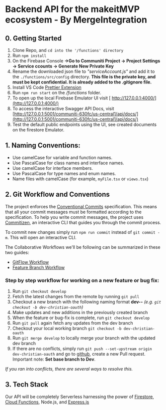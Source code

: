 # Backend API for the makeitMVP ecosystem - By MergeIntegration

## 0. Getting Started

1. Clone Repo, and `cd into the '/functions' directory`
2. Run `npm install`
3. On the Firebase Console **->Go to Communiti Project -> Project Settings -> Service ccounts -> Generate New Private Key**
4. Rename the downloaded json file to _"serviceAccount.js"_ and add it to the `./functions/src/config` directory. **This file is the private key, and must be kept confidential. It is already added to the .gitignore file.**
5. Install VS Code [Prettier Extension](https://marketplace.visualstudio.com/items?itemName=esbenp.prettier-vscode)
6. Run `npm run start` on the _/functions_ folder.
7. To open up the local Firebase Emulator UI visit [ http://127.0.0.1:4000/](http://127.0.0.1:4000/)
8. To access the interactive Swagger API Docs, visit [http://127.0.0.1:5001/communiti-630fc/us-central1/api/docs/](http://127.0.0.1:5001/communiti-630fc/us-central1/api/docs/)
9. Test the default public endpoints using the UI, see created documents on the firestore Emulator.

## 1. Naming Conventions:

- Use camelCase for variable and function names.
- Use PascalCase for class names and interface names.
- Use camelCase for interface members.
- Use PascalCase for type names and enum names.
- Name files with camelCase (for example, `myFile.tsx` or `views.tsx`)

## 2. Git Workflow and Conventions

The project enforces the [Conventional Commits](https://www.conventionalcommits.org/) specification. This means that all your commit messages must be formatted according to the specification. To help you write commit messages, the project uses [Commitizen](https://github.com/commitizen/cz-cli), an interactive CLI that guides you through the commit process.

To commit new changes simply run `npm run commit` instead of `git commit -m`. This will open an interactive CLI.

The Collaborative Workflows we'll be following can be summarized in these two guides:

- [GitFlow Workflow](https://www.atlassian.com/git/tutorials/comparing-workflows/gitflow-workflow)
- [Feature Branch Workflow](https://www.atlassian.com/git/tutorials/comparing-workflows/feature-branch-workflow)

### Step by step workflow for working on a new feature or bug fix:

1. Run `git checkout develop`
2. Fetch the latest changes from the remote by running `git pull`
3. Checkout a new branch with the following naming format **dev-<user>-<feature>** _(e.g. `git checkout -b dev-christian-oauth`)_
4. Make updates and new additions in the previously created branch
5. When the feature or bug-fix is complete, run `git checkout develop`
6. Run `git pull` again fetch any updates from the dev branch
7. Checkout your local working branch `git checkout -b dev-christian-oauth`
8. Run `git merge develop` to locally merge your branch with the updated dev branch
9. If there are no conflicts, simply run `git push --set-upstream origin dev-christian-oauth` and go to [github](https://github.com/makeitMVPadmin/Communiti-Platform/pulls), create a new Pull request. Important note: **Set base branch to Dev**.

_If you ran into conflicts, there are several ways to resolve this._

## 3. Tech Stack

Our API will be completely Serverless harnessing the power of [Firestore](https://firebase.google.com/docs/firestore), [Cloud Functions](https://firebase.google.com/docs/functions), Node.js, and [Express.js](https://expressjs.com/)
